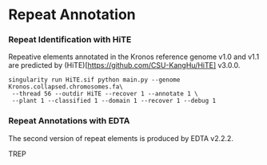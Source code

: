 # Repeat Annotation

### Repeat Identification with HiTE
Repeative elements annotated in the Kronos reference genome v1.0 and v1.1 are predicted by (HiTE)[https://github.com/CSU-KangHu/HiTE] v3.0.0.
```
singularity run HiTE.sif python main.py --genome Kronos.collapsed.chromosomes.fa\
 --thread 56 --outdir HiTE --recover 1 --annotate 1 \
 --plant 1 --classified 1 --domain 1 --recover 1 --debug 1
```

### Repeat Annotations with EDTA
The second version of repeat elements is produced by EDTA v2.2.2. 

TREP 
```
